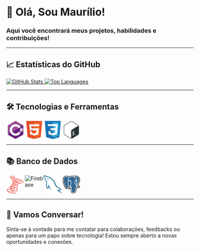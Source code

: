 # 👋 Olá, Sou Maurílio!

### Aqui você encontrará meus projetos, habilidades e contribuições!

---

## 📈 Estatísticas do GitHub

<div>
  <a href="https://github.com/Maurilio_Carmo">
    <img height="170em" src="https://github-readme-stats.vercel.app/api?username=Maurilio-Carmo&show_icons=true&theme=dark" alt="GitHub Stats"/>
    <img height="170em" src="https://github-readme-stats.vercel.app/api/top-langs/?username=Maurilio-Carmo&layout=compact&langs_count=7&theme=dark" alt="Top Languages"/>
  </a>
</div>

---

## 🛠️ Tecnologias e Ferramentas

<div style="display: flex; flex-wrap: wrap; gap: 20 px;">
  <img align="center" alt="C#" height="50" width="50" src="https://github.com/devicons/devicon/blob/master/icons/csharp/csharp-original.svg" />
  <img align="center" alt="HTML" height="50" width="50" src="https://raw.githubusercontent.com/devicons/devicon/master/icons/html5/html5-original.svg" />
  <img align="center" alt="CSS" height="50" width="50" src="https://raw.githubusercontent.com/devicons/devicon/master/icons/css3/css3-original.svg" />
  <img align="center" alt="Bash" height="50" width="50" src="https://github.com/devicons/devicon/blob/master/icons/bash/bash-original.svg" />
</div>

---

## 📚 Banco de Dados

<div style="display: flex; flex-wrap: wrap; gap: 20 px;">
  <img align="center" alt="SQL Server" height="50" width="50" src="https://github.com/devicons/devicon/blob/master/icons/microsoftsqlserver/microsoftsqlserver-plain.svg" />  
  <img align="center" alt="Firebase" height="50" width="50" src="https://www.firebirdsql.org/file/about/ds-firebird-logo.svg" />
  <img align="center" alt="MySQL" height="50" width="50" src="https://github.com/devicons/devicon/blob/master/icons/mysql/mysql-original.svg" />
  <img align="center" alt="PostgreSQL" height="50" width="50" src="https://github.com/devicons/devicon/blob/master/icons/postgresql/postgresql-original.svg" />
</div>

---

## 💭 Vamos Conversar!

Sinta-se à vontade para me contatar para colaborações, feedbacks ou apenas para um papo sobre tecnologia! Estou sempre aberto a novas oportunidades e conexões.
